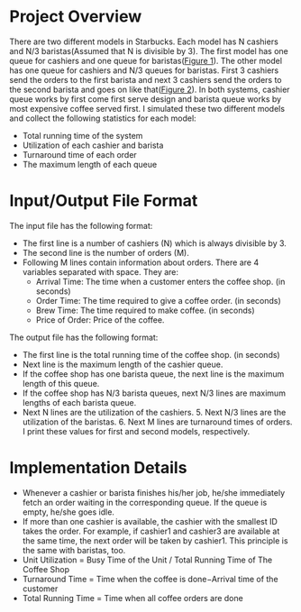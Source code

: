 # Project Overview
There are two different models in Starbucks. Each model has N cashiers and N/3 baristas(Assumed that N is divisible by 3). The first model has one queue for cashiers and one queue for baristas([Figure 1](https://raw.githubusercontent.com/hasan-yaman/Discrete-Event-Simulation/master/fig1.png)). The other model has one queue for cashiers and N/3 queues for baristas. First 3 cashiers send the orders to the first barista and next 3 cashiers send the orders to the second barista and goes on like that([Figure 2](https://raw.githubusercontent.com/hasan-yaman/Discrete-Event-Simulation/master/fig2.png)). In both systems, cashier queue works by first come first serve design and barista queue works by most expensive coffee served first.
I simulated these two different models and collect the following statistics for each model:
- Total running time of the system
- Utilization of each cashier and barista 
- Turnaround time of each order
- The maximum length of each queue

# Input/Output File Format
The input file has the following format:
- The first line is a number of cashiers (N) which is always divisible by 3.
- The second line is the number of orders (M).
- Following M lines contain information about orders. There are 4 variables separated with space. They are:
  - Arrival Time: The time when a customer enters the coffee shop. (in seconds)
  - Order Time: The time required to give a coffee order. (in seconds)
  - Brew Time: The time required to make coffee. (in seconds)
  - Price of Order: Price of the coffee.

The output file has the following format:
- The first line is the total running time of the coffee shop. (in seconds)
- Next line is the maximum length of the cashier queue.
- If the coffee shop has one barista queue, the next line is the maximum length of this queue.
- If the coffee shop has N/3 barista queues, next N/3 lines are maximum lengths of each barista queue.
- Next N lines are the utilization of the cashiers. 5. Next N/3 lines are the utilization of the baristas. 6. Next M lines are turnaround times of orders.
I print these values for first and second models, respectively. 

# Implementation Details
- Whenever a cashier or barista finishes his/her job, he/she immediately fetch an order waiting in the corresponding queue. If the queue is empty, he/she goes idle.
- If more than one cashier is available, the cashier with the smallest ID takes the order. For example, if cashier1 and cashier3 are available at the same time, the next order will be taken by cashier1. This principle is the same with baristas, too.
- Unit Utilization = Busy Time of the Unit / Total Running Time of The Coffee Shop
- Turnaround Time = Time when the coffee is done−Arrival time of the customer
- Total Running Time = Time when all coffee orders are done
